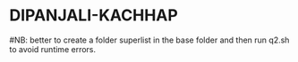 # DIPANJALI-KACHHAP
#NB: better to create a folder superlist in the base folder and then run q2.sh to avoid runtime errors.
